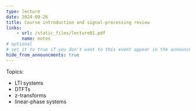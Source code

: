 ```yaml
---
type: lecture
date: 2024-09-26
title: Course introduction and signal-processing review
links:
    - url: /static_files/lecture01.pdf
      name: notes
# optional
# set it to true if you don't want to this event appear in the announcements section
hide_from_announcments: true
---
```

Topics:
* LTI systems
* DTFTs
* z-transforms
* linear-phase systems

